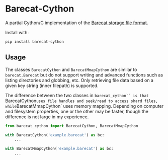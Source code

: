 # Barecat-Cython

A partial Cython/C implementation of the [Barecat storage file format](https://github.com/isarandi/barecat).
 
Install with:
```bash
pip install barecat-cython
```

## Usage

The classes `BarecatCython` and `BarecatMmapCython` are similar to `barecat.Barecat` but do not support writing and advanced functions such as listing directories and globbing, etc. Only retrieving file data based on a given key string (inner filepath) is supported.

The difference between the two classes in `barecat_cython`` is that `BarecatCython` uses file handles and seek/read to access shard files, while `BarecatMmapCython` uses memory mapping. Depending on computer and filesystem properties, one or the other may be faster, though the difference is not large in my experience.

```python
from barecat_cython import BarecatCython, BarecatMmapCython

with BarecatCython('example.barecat') as bc:
    ...

with BarecatMmapCython('example.barecat') as bc:
    ...
```

